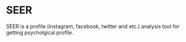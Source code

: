 # SEER
SEER is a profile (instagram, facebook, twitter and etc.) analysis tool for getting psycholgical profile. 
